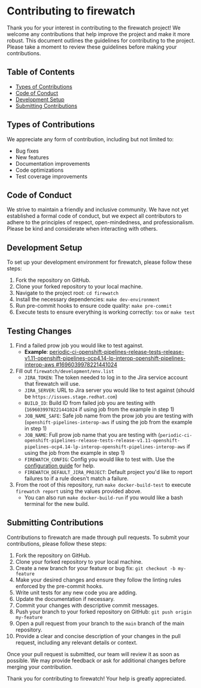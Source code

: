 # Contributing to firewatch

Thank you for your interest in contributing to the firewatch project! We welcome any contributions that help improve the project and make it more robust. This document outlines the guidelines for contributing to the project. Please take a moment to review these guidelines before making your contributions.

## Table of Contents

- [Types of Contributions](#types-of-contributions)
- [Code of Conduct](#code-of-conduct)
- [Development Setup](#development-setup)
- [Submitting Contributions](#submitting-contributions)

## Types of Contributions

We appreciate any form of contribution, including but not limited to:

- Bug fixes
- New features
- Documentation improvements
- Code optimizations
- Test coverage improvements

## Code of Conduct

We strive to maintain a friendly and inclusive community. We have not yet established a formal code of conduct, but we expect all contributors to adhere to the principles of respect, open-mindedness, and professionalism. Please be kind and considerate when interacting with others.

## Development Setup

To set up your development environment for firewatch, please follow these steps:

1. Fork the repository on GitHub.
2. Clone your forked repository to your local machine.
3. Navigate to the project root: `cd firewatch`
4. Install the necessary dependencies: `make dev-environment`
5. Run pre-commit hooks to ensure code quality: `make pre-commit`
6. Execute tests to ensure everything is working correctly: `tox` or `make test`

## Testing Changes

1. Find a failed prow job you would like to test against.
    - **Example**: [periodic-ci-openshift-pipelines-release-tests-release-v1.11-openshift-pipelines-ocp4.14-lp-interop-openshift-pipelines-interop-aws #1696039978221441024](https://prow.ci.openshift.org/view/gs/origin-ci-test/logs/periodic-ci-openshift-pipelines-release-tests-release-v1.11-openshift-pipelines-ocp4.14-lp-interop-openshift-pipelines-interop-aws/1696039978221441024)
2. Fill out `firewatch/development/env.list`
   - `JIRA_TOKEN`: The token needed to log in to the Jira service account that firewatch will use.
   - `JIRA_SERVER`: URL to Jira server you would like to test against (should be `https://issues.stage.redhat.com`)
   - `BUILD_ID`: Build ID from failed job you are testing with (`1696039978221441024` if using job from the example in step 1)
   - `JOB_NAME_SAFE`: Safe job name from the prow job you are testing with (`openshift-pipelines-interop-aws` if using the job from the example in step 1)
   - `JOB_NAME`: Full prow job name that you are testing with (`periodic-ci-openshift-pipelines-release-tests-release-v1.11-openshift-pipelines-ocp4.14-lp-interop-openshift-pipelines-interop-aws` if using the job from the example in step 1)
   - `FIREWATCH_CONFIG`: Config you would like to test with. Use the [configuration guide](configuration_guide.md) for help.
   - `FIREWATCH_DEFAULT_JIRA_PROJECT`: Default project you'd like to report failures to if a rule doesn't match a failure.
3. From the root of this repository, run `make docker-build-test` to execute `firewatch report` using the values provided above.
   - You can also run `make docker-build-run` if you would like a bash terminal for the new build.


## Submitting Contributions

Contributions to firewatch are made through pull requests. To submit your contributions, please follow these steps:

1. Fork the repository on GitHub.
2. Clone your forked repository to your local machine.
3. Create a new branch for your feature or bug fix: `git checkout -b my-feature`
4. Make your desired changes and ensure they follow the linting rules enforced by the pre-commit hooks.
5. Write unit tests for any new code you are adding.
6. Update the documentation if necessary.
7. Commit your changes with descriptive commit messages.
8. Push your branch to your forked repository on GitHub: `git push origin my-feature`
9. Open a pull request from your branch to the `main` branch of the main repository.
10. Provide a clear and concise description of your changes in the pull request, including any relevant details or context.

Once your pull request is submitted, our team will review it as soon as possible. We may provide feedback or ask for additional changes before merging your contribution.

Thank you for contributing to firewatch! Your help is greatly appreciated.
